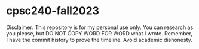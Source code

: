 # cpsc240-fall2023
Disclaimer: This repository is for my personal use only. You can research as you please, but DO NOT COPY WORD FOR WORD what I wrote. Remember, I have the commit history to prove the timeline. Avoid academic dishonesty.
